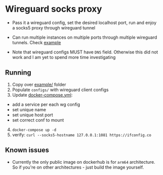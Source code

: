 # Wireguard socks proxy


- Pass it a wireguard config, set the desired localhost port, run and enjoy a socks5 proxy through wireguard tunnel
- Can run multiple instances on multiple ports through multiple wireguard tunnels. Check [example](example/)

- Note that wireguard configs MUST have `DNS` field. Otherwise this did not work and I am yet to spend more time investigating

## Running

1. Copy over [example/](example/) folder
2. Populate `configs/` with wireguard client configs
3. Update [docker-compose.yml](example/docker-compose.yml):
  - add a service per each wg config
  - set unique name
  - set unique host port
  - set correct conf to mount
4. `docker-compose up -d`
5. verify: `curl --socks5-hostname 127.0.0.1:1081 https://ifconfig.co`

## Known issues

- Currently the only public image on dockerhub is for `arm64` architecture. So if you're on other architectures - just build the image yourself.

